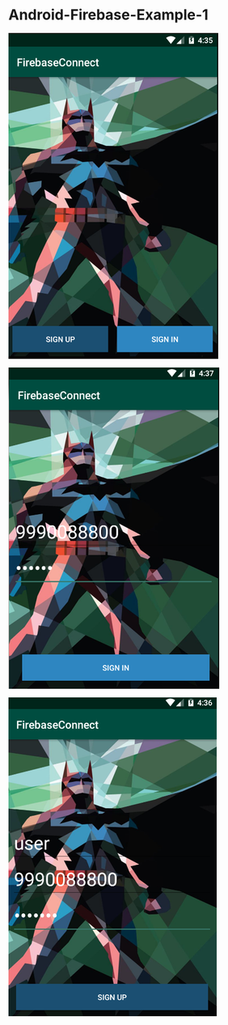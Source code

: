 # Android-Firebase-Example-1

![MainScreen](Screenshots/MainScreen1.png?raw=true "MainScreen")

![SignIn](Screenshots/SignIn1.png?raw=true "SignIn")

![SignUp](Screenshots/SignUp1.png?raw=true "SignUp")
